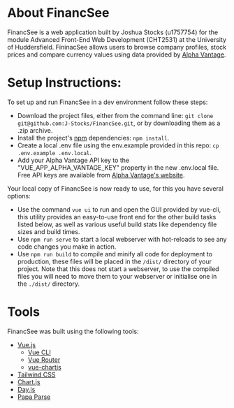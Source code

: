 # About FinancSee
FinancSee is a web application built by Joshua Stocks (u1757754) for the module Advanced Front-End Web Development (CHT2531) at the University of Huddersfield. FininacSee allows users to browse company profiles, stock prices and compare currency values using data provided by [Alpha Vantage](https://www.alphavantage.co/#about).

# Setup Instructions:
To set up and run FinancSee in a dev environment follow these steps:
- Download the project files, either from the command line: `git clone git@github.com:J-Stocks/FinancSee.git`, or by downloading them as a .zip archive.
- Install the project's [npm](https://nodejs.org/en/) dependencies: `npm install`.
- Create a local .env file using the env.example provided in this repo: `cp .env.example .env.local`.
- Add your Alpha Vantage API key to the "VUE_APP_ALPHA_VANTAGE_KEY" property in the new .env.local file. Free API keys are available from [Alpha Vantage's website](https://www.alphavantage.co/support/#api-key).

Your local copy of FinancSee is now ready to use, for this you have several options:
- Use the command `vue ui` to run and open the GUI provided by vue-cli, this utility provides an easy-to-use front end for the other build tasks listed below, as well as various useful build stats like dependency file sizes and build times.
- Use `npm run serve` to start a local webserver with hot-reloads to see any code changes you make in action.
- Use `npm run build` to compile and minify all code for deployment to production, these files will be placed in the `/dist/` directory of your project. Note that this does not start a webserver, to use the compiled files you will need to move them to your webserver or initialise one in the `./dist/` directory. 

# Tools
FinancSee was built using the following tools:
- [Vue.js](https://vuejs.org/)
  - [Vue CLI](https://cli.vuejs.org/)
  - [Vue Router](https://router.vuejs.org/)
  - [vue-chartjs](https://vue-chartjs.org/)
- [Tailwind CSS](https://tailwindcss.com/)
- [Chart.js](https://www.chartjs.org/)
- [Day.js](https://day.js.org/)
- [Papa Parse](https://www.papaparse.com/)
